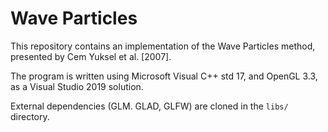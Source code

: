 # Wave Particles #

This repository contains an implementation of the Wave Particles method,
presented by Cem Yuksel et al. [2007].

The program is written using Microsoft Visual C++ std 17, and OpenGL 3.3,
as a Visual Studio 2019 solution.

External dependencies (GLM. GLAD, GLFW) are cloned in the `libs/`
directory.
